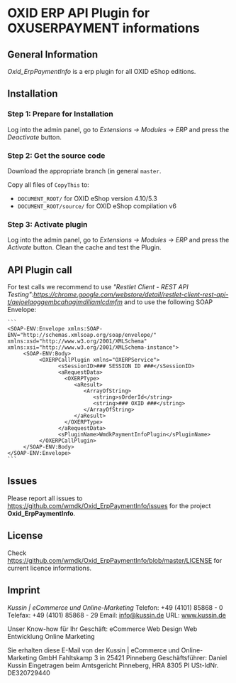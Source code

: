 # OXID ERP API Plugin for OXUSERPAYMENT informations

## General Information

*Oxid_ErpPaymentInfo* is a erp plugin for all OXID eShop editions.

## Installation

### Step 1: Prepare for Installation

Log into the admin panel, go to *Extensions → Modules → ERP* and press the *Deactivate* button.

### Step 2: Get the source code

Download the appropriate branch (in general ``master``.

Copy all files of ``CopyThis`` to: 

* ``DOCUMENT_ROOT/`` for OXID eShop version 4.10/5.3
* ``DOCUMENT_ROOT/source/`` for OXID eShop compilation v6

### Step 3: Activate plugin 

Log into the admin panel, go to *Extensions → Modules → ERP* and press the *Activate* button. Clean the cache and test the Plugin.

## API Plugin call

For test calls we recommend to use *"Restlet Client - REST API Testing":https://chrome.google.com/webstore/detail/restlet-client-rest-api-t/aejoelaoggembcahagimdiliamlcdmfm* and to use the following SOAP Envelope: 

	```
	<SOAP-ENV:Envelope xmlns:SOAP-ENV="http://schemas.xmlsoap.org/soap/envelope/" xmlns:xsd="http://www.w3.org/2001/XMLSchema" xmlns:xsi="http://www.w3.org/2001/XMLSchema-instance">
		 <SOAP-ENV:Body>
			  <OXERPCallPlugin xmlns="OXERPService">
					<sSessionID>### SESSION ID ###</sSessionID>
					<aRequestData>
					  <OXERPType>
						 <aResult>
							<ArrayOfString>
							   <string>sOrderId</string>
							   <string>### OXID ###</string>
							</ArrayOfString>
						 </aResult>
					  </OXERPType>
					</aRequestData>
					<sPluginName>WmdkPaymentInfoPlugin</sPluginName>
			  </OXERPCallPlugin>
		 </SOAP-ENV:Body>
	</SOAP-ENV:Envelope>
	```

## Issues

Please report all issues to https://github.com/wmdk/Oxid_ErpPaymentInfo/issues for the project **Oxid_ErpPaymentInfo**.

## License

Check https://github.com/wmdk/Oxid_ErpPaymentInfo/blob/master/LICENSE for current licence informations.

## Imprint

*Kussin | eCommerce und Online-Marketing*
Telefon: +49 (4101) 85868 - 0
Telefax: +49 (4101) 85868 - 29
Email: info@kussin.de 
URL: www.kussin.de

Unser Know-how für Ihr Geschäft:
eCommerce
Web Design
Web Entwicklung
Online Marketing

Sie erhalten diese E-Mail von der
Kussin | eCommerce und Online-Marketing GmbH
Fahltskamp 3 in 25421 Pinneberg
Geschäftsführer: Daniel Kussin 
Eingetragen beim Amtsgericht Pinneberg, HRA 8305 PI
USt-IdNr. DE320729440
